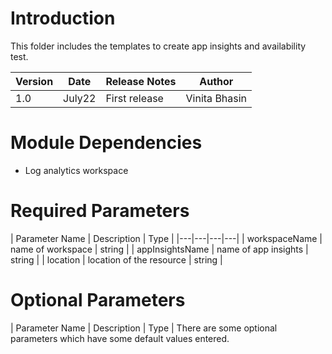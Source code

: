 # Introduction 
This folder includes the templates to create app insights and availability test.

| Version | Date | Release Notes | Author |
|---|---|---|---|
| 1.0 | July22 | First release | Vinita Bhasin |

# Module Dependencies
- Log analytics workspace

# Required Parameters 
| Parameter Name | Description | Type |
|---|---|---|---|
| workspaceName | name of workspace | string |
| appInsightsName | name of app insights | string |
| location | location of the resource | string |



# Optional Parameters
| Parameter Name | Description | Type | 
There are some optional parameters which have some default values entered. 
